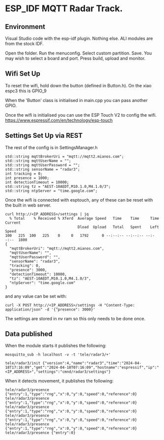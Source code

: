 # ESP_IDF MQTT Radar Track.
## Environment
Visual Studio code with the esp-idf plugin. Nothing else. ALl modules are from the stock IDF.

Open the folder. Run the menuconfig. Select custom partition. Save. 
You may wish to select a board and port.
Press build, upload and monitor.

## Wifi Set Up

To reset the wifi, hold down the button (defined in Button.h). On the xiao espc3 this is GPIO_9

When the 'Button' class is initialised in main.cpp you can pass another GPIO.

Once the wifi is initialised you can use the ESP Touch V2 to config the wifi.
https://www.espressif.com/en/technology/esp-touch


## Settings Set Up via REST
The rest of the config is in SettingsManager.h

	std::string mqttBrokerUri = "mqtt://mqtt2.mianos.com";
    std::string mqttUserName = "";
    std::string mqttUserPassword = "";
    std::string sensorName = "radar3";
    int tracking = 0;
    int presence = 1000;
    int detectionTimeout = 10000;
    std::string tz = "AEST-10AEDT,M10.1.0,M4.1.0/3";
    std::string ntpServer = "time.google.com";

Once the wifi is connected with esptouch, any of these can be reset with the built in web server.

	curl http://<IP_ADDRESS>/settings | jq
	  % Total    % Received % Xferd  Average Speed   Time    Time     Time  Current
	                                 Dload  Upload   Total   Spent    Left  Speed
	100   225  100   225    0     0   1792      0 --:--:-- --:--:-- --:--:--  1800
	{
	  "mqttBrokerUri": "mqtt://mqtt2.mianos.com",
	  "mqttUserName": "",
	  "mqttUserPassword": "",
	  "sensorName": "radar3",
	  "tracking": 0,
	  "presence": 3000,
	  "detectionTimeout": 10000,
	  "tz": "AEST-10AEDT,M10.1.0,M4.1.0/3",
	  "ntpServer": "time.google.com"
	}
	
and any value can be set with:

	curl -X POST http://<IP_ADDRESS>/settings -H "Content-Type: application/json" -d '{"presence": 3000}'
	

The settings are stored in nv ram so this only needs to be done once.

## Data published

When the module starts it publishes the following:

	mosquitto_sub -h localhost -v -t 'tele/radar3/+'
	
	tele/radar3/init {"version":4,"name":"radar3","time":"2024-04-18T17:16:09","gmt":"2024-04-18T07:16:09","hostname":"espressif","ip":"<IP_ADDRESS>","settings":"cmnd/radar3/settings"}
	

When it detects movement, it publishes the following:

	tele/radar3/presence {"entry":1,"type":"rng","x":0,"y":0,"speed":0,"reference":0}
	tele/radar3/presence {"entry":1,"type":"rng","x":0,"y":0,"speed":0,"reference":0}
	tele/radar3/presence {"entry":1,"type":"rng","x":0,"y":0,"speed":0,"reference":0}
	tele/radar3/presence {"entry":1,"type":"rng","x":0,"y":0,"speed":0,"reference":0}
	tele/radar3/presence {"entry":1,"type":"rng","x":0,"y":0,"speed":0,"reference":0}
	tele/radar3/presence {"entry":0}
